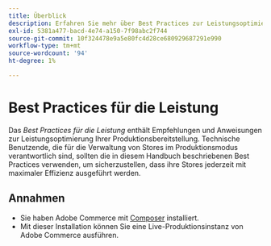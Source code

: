 ```yaml
---
title: Überblick
description: Erfahren Sie mehr über Best Practices zur Leistungsoptimierung Ihrer Adobe Commerce-Bereitstellung. Entdecken Sie bewährte Strategien zur Maximierung von Geschwindigkeit, Effizienz und Anwendererlebnis.
exl-id: 5381a477-bacd-4e74-a150-7f98abc2f744
source-git-commit: 10f324478e9a5e80fc4d28ce680929687291e990
workflow-type: tm+mt
source-wordcount: '94'
ht-degree: 1%

---
```


# Best Practices für die Leistung

Das _Best Practices für die Leistung_ enthält Empfehlungen und Anweisungen zur Leistungsoptimierung Ihrer Produktionsbereitstellung. Technische Benutzende, die für die Verwaltung von Stores im Produktionsmodus verantwortlich sind, sollten die in diesem Handbuch beschriebenen Best Practices verwenden, um sicherzustellen, dass ihre Stores jederzeit mit maximaler Effizienz ausgeführt werden.

## Annahmen

* Sie haben Adobe Commerce mit [Composer](../installation/composer.md) installiert.
* Mit dieser Installation können Sie eine Live-Produktionsinstanz von Adobe Commerce ausführen.
